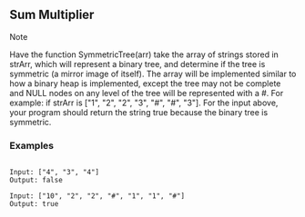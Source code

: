 ## Sum Multiplier
> [!NOTE]
> Have the function SymmetricTree(arr) take the array of strings stored in strArr, which will represent a binary tree, and determine if the tree is symmetric (a mirror image of itself). The array will be implemented similar to how a binary heap is implemented, except the tree may not be complete and NULL nodes on any level of the tree will be represented with a #. For example: if strArr is ["1", "2", "2", "3", "#", "#", "3"].
> For the input above, your program should return the string true because the binary tree is symmetric.

### Examples
```

Input: ["4", "3", "4"]
Output: false
```
```
Input: ["10", "2", "2", "#", "1", "1", "#"]
Output: true
```